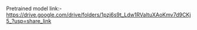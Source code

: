 
Pretrained model link:- https://drive.google.com/drive/folders/1pzj6s9t_Ldw1RVaItuXAoKmv7d9CKj5_?usp=share_link
